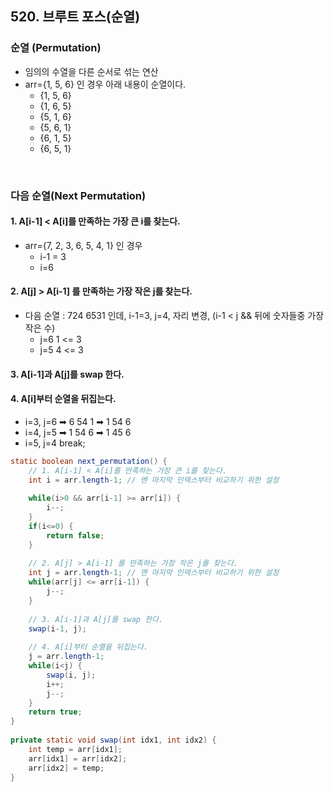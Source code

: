 ## 520. 브루트 포스(순열)

### 순열 (Permutation)
* 임의의 수열을 다른 순서로 섞는 연산
* arr={1, 5, 6} 인 경우 아래 내용이 순열이다.
  * {1, 5, 6}
  * {1, 6, 5}
  * {5, 1, 6}
  * {5, 6, 1}
  * {6, 1, 5}
  * {6, 5, 1}
</br>  

### 다음 순열(Next Permutation)
#### 1. A[i-1] < A[i]를 만족하는 가장 큰 i를 찾는다.
* arr={7, 2, 3, 6, 5, 4, 1} 인 경우
  * i-1 = 3
  * i=6
#### 2. A[j] > A[i-1] 를 만족하는 가장 작은 j를 찾는다.
* 다음 순열 : 724 6531 인데, i-1=3, j=4, 자리 변경, (i-1 < j && 뒤에 숫자들중 가장 작은 수) 
  * j=6   1 <= 3
  * j=5   4 <= 3	  
#### 3. A[i-1]과 A[j]를 swap 한다.
#### 4. A[i]부터 순열을 뒤집는다.
* i=3, j=6  ➡ 6 54 1 ➡ 1 54 6
* i=4, j=5  ➡ 1 54 6 ➡ 1 45 6
* i=5, j=4 break;

```java
static boolean next_permutation() {
    // 1. A[i-1] < A[i]를 만족하는 가장 큰 i를 찾는다.
    int i = arr.length-1; // 맨 마지막 인덱스부터 비교하기 위한 설정
    
    while(i>0 && arr[i-1] >= arr[i]) {
    	i--;
    }
    if(i<=0) {
    	return false;
    }
    
    // 2. A[j] > A[i-1] 를 만족하는 가장 작은 j를 찾는다.
    int j = arr.length-1; // 맨 마지막 인덱스부터 비교하기 위한 설정
    while(arr[j] <= arr[i-1]) {
    	j--;
    }
    
    // 3. A[i-1]과 A[j]를 swap 한다.
    swap(i-1, j);
    
    // 4. A[i]부터 순열을 뒤집는다.
    j = arr.length-1;
    while(i<j) {
    	swap(i, j);
    	i++;
    	j--;
    }
    return true;
}
	
private static void swap(int idx1, int idx2) {
    int temp = arr[idx1];
    arr[idx1] = arr[idx2];
    arr[idx2] = temp;
}
```
